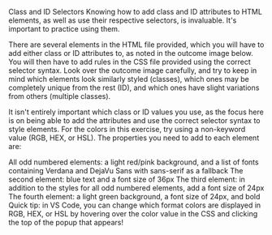 Class and ID Selectors
Knowing how to add class and ID attributes to HTML elements, as well as use their respective selectors, is invaluable. It's important to practice using them.

There are several elements in the HTML file provided, which you will have to add either class or ID attributes to, as noted in the outcome image below. You will then have to add rules in the CSS file provided using the correct selector syntax. Look over the outcome image carefully, and try to keep in mind which elements look similarly styled (classes), which ones may be completely unique from the rest (ID), and which ones have slight variations from others (multiple classes).

It isn't entirely important which class or ID values you use, as the focus here is on being able to add the attributes and use the correct selector syntax to style elements. For the colors in this exercise, try using a non-keyword value (RGB, HEX, or HSL). The properties you need to add to each element are:

All odd numbered elements: a light red/pink background, and a list of fonts containing Verdana and DejaVu Sans with sans-serif as a fallback
The second element: blue text and a font size of 36px
The third element: in addition to the styles for all odd numbered elements, add a font size of 24px
The fourth element: a light green background, a font size of 24px, and bold
Quick tip: in VS Code, you can change which format colors are displayed in RGB, HEX, or HSL by hovering over the color value in the CSS and clicking the top of the popup that appears!